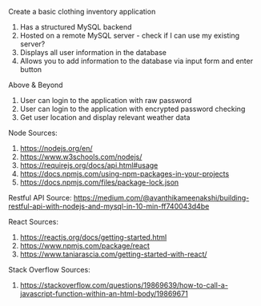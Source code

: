 Create a basic clothing inventory application

1. Has a structured MySQL backend
2. Hosted on a remote MySQL server - check if I can use my existing server?
3. Displays all user information in the database
4. Allows you to add information to the database via input form and enter button

Above & Beyond

1. User can login to the application with raw password
2. User can login to the application with encrypted password checking
3. Get user location and display relevant weather data

Node Sources:
1. https://nodejs.org/en/
2. https://www.w3schools.com/nodejs/
3. https://requirejs.org/docs/api.html#usage
4. https://docs.npmjs.com/using-npm-packages-in-your-projects
5. https://docs.npmjs.com/files/package-lock.json

Restful API Source:
https://medium.com/@avanthikameenakshi/building-restful-api-with-nodejs-and-mysql-in-10-min-ff740043d4be

React Sources:
1. https://reactjs.org/docs/getting-started.html
2. https://www.npmjs.com/package/react
3. https://www.taniarascia.com/getting-started-with-react/

Stack Overflow Sources:
1. https://stackoverflow.com/questions/19869639/how-to-call-a-javascript-function-within-an-html-body/19869671
